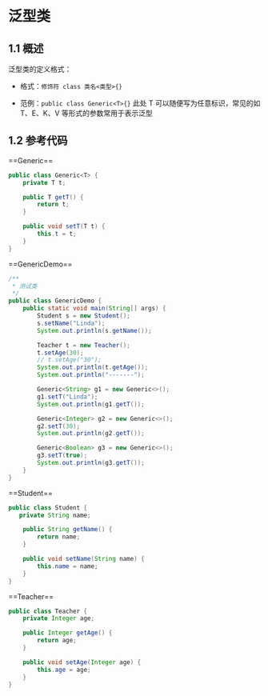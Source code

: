 # 泛型类

## 1.1 概述

泛型类的定义格式：

- 格式：`修饰符 class 类名<类型>{}`

- 范例：`public class Generic<T>{}`
  此处 T 可以随便写为任意标识，常见的如 T、E、K、V 等形式的参数常用于表示泛型

## 1.2 参考代码

==Generic==

```java
public class Generic<T> {
    private T t;

    public T getT() {
        return t;
    }

    public void setT(T t) {
        this.t = t;
    }
}
```

==GenericDemo==

```java
/**
 * 测试类
 */
public class GenericDemo {
    public static void main(String[] args) {
        Student s = new Student();
        s.setName("Linda");
        System.out.println(s.getName());

        Teacher t = new Teacher();
        t.setAge(30);
        // t.setAge("30");
        System.out.println(t.getAge());
        System.out.println("-------");

        Generic<String> g1 = new Generic<>();
        g1.setT("Linda");
        System.out.println(g1.getT());

        Generic<Integer> g2 = new Generic<>();
        g2.setT(30);
        System.out.println(g2.getT());

        Generic<Boolean> g3 = new Generic<>();
        g3.setT(true);
        System.out.println(g3.getT());
    }
}
```

==Student==

````java
public class Student {
   private String name;

    public String getName() {
        return name;
    }

    public void setName(String name) {
        this.name = name;
    }
}
````

==Teacher==

```java
public class Teacher {
    private Integer age;

    public Integer getAge() {
        return age;
    }

    public void setAge(Integer age) {
        this.age = age;
    }
}
```

